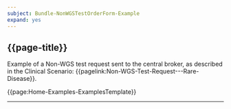 ```yaml
---
subject: Bundle-NonWGSTestOrderForm-Example
expand: yes
---
```


## {{page-title}}

Example of a Non-WGS test request sent to the central broker, as described in the Clinical Scenario: {{pagelink:Non-WGS-Test-Request---Rare-Disease}}.

{{page:Home-Examples-ExamplesTemplate}}



---